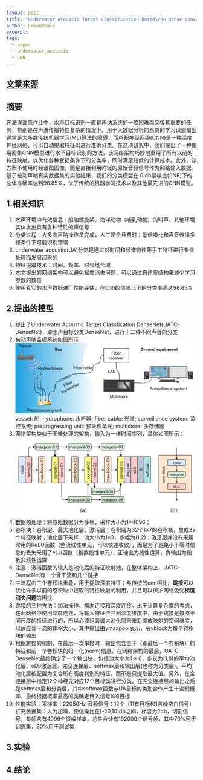```yaml
---
layout: post
title: "Underwater Acoustic Target Classification Based\ron Dense Convolutional Neural Network"
author: LemonWhale
excerpt: 
tags:
  - paper
  - underwater_acoustic
  - CNN
---
```

## [文章来源](https://ieeexplore.ieee.org/document/9229102)

## 摘要
在海洋遥感作业中，水声目标识别一直是声纳系统的一项困难而又极其重要的任务，特别是在声波传播特性复杂的情况下。用于大数据分析的昂贵的学习识别模型通常是大多数传统机器学习(ML)算法的障碍，而卷积神经网络(CNN)是一种深度神经网络，可以自动提取特征以进行准确分类。在这项研究中，我们提出了一种使用密集CNN模型进行水下目标识别的方法。该网络架构巧妙地重用了所有以前的特征映射，以优化各种受损条件下的分类率，同时满足较低的计算成本。此外，该方案不使用时频谱图图像，而是直接利用时域的原始音频信号作为网络输入数据。基于被动声呐真实数据集的实验结果，我们的分类模型在 0 db信噪比(SNR)下的总体准确率达到98.85%，优于传统的机器学习技术以及其他最先进的CNN模型。
## 1.相关知识
1. 水声环境中有效信息：船舶螺旋桨、海洋动物（哺乳动物）的叫声、其他环境实体发出具有各种特性的声信号
2. 分类过程：大多由声呐操作员完成，人工昂贵且费时；低信噪比和声音传播多径条件下可能识别错误
3. underwater acoustic(UA)分类是通过对时间和频谱特性等手工特征进行专业处理而发展起来的
4. 特征提取技术：时间、频率、时频组合域
5. 本文提出的网络架构可以避免梯度消失问题，可以通过自适应结构来减少学习参数的数量
6. 使用真实的水声数据进行性能评估，在0db的信噪比下的分类率高达98.85%

## 2.提出的模型
1. 提出了Underwater Acoustic Target Classfication DenseNet(UATC-DenseNet)，即水声目标分类DenseNet，进行十二种不同声音的分类
2. 被动声呐监视系统如图所示![](/attachment/papers/Underwater_Acoustic_Target_Classification_Based_on_Dense_Convolutional_Neural_Network/被动声学检测系统.png)vessel: 船; hydrophone: 水听器; fiber cable: 光缆; surveillance system: 监控系统; preprogressing unit: 预处理单元; multistore: 多存储器
4. 网络架构类似于图像处理的架构，输入为一维时间序列，具体如图所示：![](/attachment/papers/Underwater_Acoustic_Target_Classification_Based_on_Dense_Convolutional_Neural_Network/网络架构.png)
5. 数据预处理：将原始数据分为多帧，采样大小为1×4096；
6. 卷积块：卷积层、最大池化层、激活层；卷积层为32个1×7的卷积核，生成32个特征映射；池化层下采样，池大小为1×3，步幅为(1,2)；激活层并没有采用常用的ReLU函数（整流线性单元，可以快速收敛），而是为了避免小于零时信息的丢失采用了eLU函数（指数线性单元），正输出为线性运算，负输出为指数非线性运算
7. 注意：激活函数的输入是池化后的特征映射池，在整体架构上，UATC-DenseNet有一个骨干流和几个跳接
8. 主流程由三个卷积块重叠，用于提取深度特征；与传统的cnn相比，**跳接**可以优化许多以前的卷积块中提取的特征映射的利用，并且可以保护网络免受**梯度消失问题**的困扰
9. 跳接的三种方法：加法操作、横向连接和深度连接。出于计算复杂度的考虑，在此网络中使用深度连接，将输入特征合并到深度维度中，由于跳接是按照不同尺度的特征进行的，所以必须组装最大池化层来重新缩放映射的空间维度，以适应骨干流的体积大小，其中输出由ymaxpool表示，令yblock为每个卷积块的输出
10. 根据跳接的机制，在最后一次串接时，输出包含主干（即最后一个卷积块）的特征和前一个卷积块的归一化(norm)信息。在网络架构的最后，UATC-DenseNet最终确定了一个输出块，包括池大小为1 × 8，步长为(1,8)的平均池化层、eLU激活层、完全连接层、softmax层和输出层(也称为分类层)。平均池化层被配置为复合所有高度判别的特征，而不是只提取最大值。另外，在全连接层中指定12个神经元对应12个目标类进行分类。在完全连接层的输出之后是softmax层和分类层，其中softmax函数与UA目标的类别合作产生十进制概率，最终根据概率最高的类确定传入信号X的目标
11. 性能实验：采样率：22050Hz 音频信号：12个（11有目标和1含噪空白信号）扩充数据集：人为加噪，使信噪比在[-20,10]db之间，梯度为2db，切割信号，每帧含有4096个振幅样本，总共合计有192000个信号帧，其中70%用于训练集，30%用于测试集

## 3.实验

## 4.结论